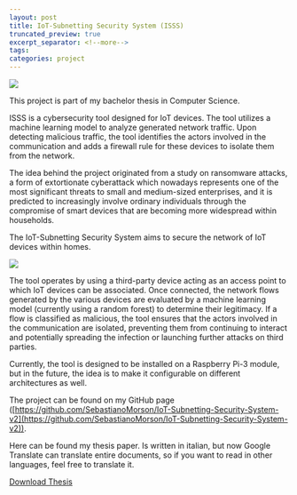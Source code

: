 ```yaml
---
layout: post
title: IoT-Subnetting Security System (ISSS)
truncated_preview: true
excerpt_separator: <!--more-->
tags: 
categories: project
---
```

<!--more-->


  

![](https://static.wixstatic.com/media/4959fd_84c3432f9cd94761bac2790dd2ae902d~mv2.png/v1/fill/w_592,h_186,al_c,q_85,usm_0.66_1.00_0.01,enc_auto/4959fd_84c3432f9cd94761bac2790dd2ae902d~mv2.png)

  

This project is part of my bachelor thesis in Computer Science.

  

ISSS is a cybersecurity tool designed for IoT devices. The tool utilizes a machine learning model to analyze generated network traffic. Upon detecting malicious traffic, the tool identifies the actors involved in the communication and adds a firewall rule for these devices to isolate them from the network.

  

The idea behind the project originated from a study on ransomware attacks, a form of extortionate cyberattack which nowadays represents one of the most significant threats to small and medium-sized enterprises, and it is predicted to increasingly involve ordinary individuals through the compromise of smart devices that are becoming more widespread within households.

  

The IoT-Subnetting Security System aims to secure the network of IoT devices within homes.

  

![](https://static.wixstatic.com/media/4959fd_44099fde3d94438fb38f24c78c8dd442~mv2.png/v1/fill/w_280,h_189,al_c,q_85,usm_0.66_1.00_0.01,enc_auto/4959fd_44099fde3d94438fb38f24c78c8dd442~mv2.png)

  

The tool operates by using a third-party device acting as an access point to which IoT devices can be associated. Once connected, the network flows generated by the various devices are evaluated by a machine learning model (currently using a random forest) to determine their legitimacy. If a flow is classified as malicious, the tool ensures that the actors involved in the communication are isolated, preventing them from continuing to interact and potentially spreading the infection or launching further attacks on third parties.

Currently, the tool is designed to be installed on a Raspberry Pi-3 module, but in the future, the idea is to make it configurable on different architectures as well.

  

The project can be found on my GitHub page ([https://github.com/SebastianoMorson/IoT-Subnetting-Security-System-v2](https://github.com/SebastianoMorson/IoT-Subnetting-Security-System-v2)).

  

Here can be found my thesis paper. Is written in italian, but now Google Translate can translate entire documents, so if you want to read in other languages, feel free to translate it.

<a href="https://sebastianomorson.github.io/assets/pdf/Tesi.pdf" class="download-button" download>Download Thesis</a>